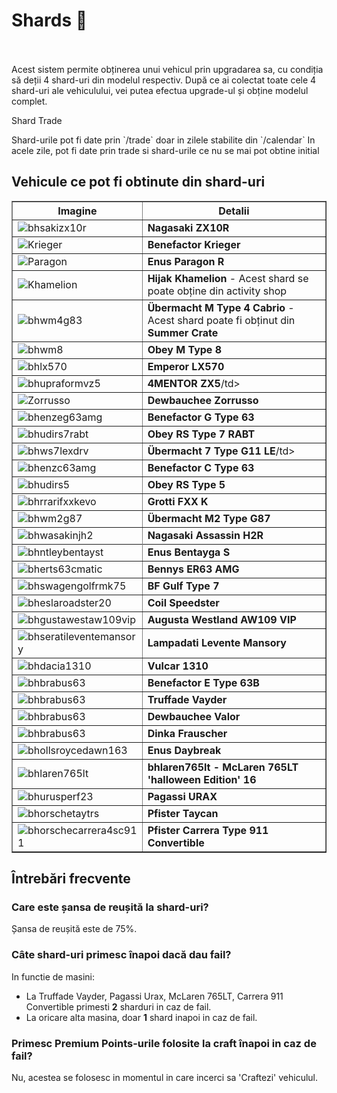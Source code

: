 # Shards 🦈
<br><br>
Acest sistem permite obținerea unui vehicul prin upgradarea sa, cu condiția să deții 4 shard-uri din modelul respectiv.
După ce ai colectat toate cele 4 shard-uri ale vehiculului, vei putea efectua upgrade-ul și obține modelul complet.

<div class="danger-container">
    <p class="title">Shard Trade</p>
    <p class="description">Shard-urile pot fi date prin `/trade` doar in zilele stabilite din `/calendar`
In acele zile, pot fi date prin trade si shard-urile ce nu se mai pot obtine initial
    </p>
</div>

## Vehicule ce pot fi obtinute din shard-uri

<table border="1">
    <tr>
        <th>Imagine</th>
        <th>Detalii</th>
    </tr>
    <tr>
        <td><img src="https://i.imgur.com/Gq9aT9x.png" alt="bhsakizx10r"></td>
        <td><strong>Nagasaki ZX10R</strong> </td>
    </tr>
    <tr>
        <td><img src="https://i.imgur.com/TV1z4gL.png" alt="Krieger"></td>
        <td><strong>Benefactor Krieger</strong> </td>
    </tr>
    <tr>
        <td><img src="https://i.imgur.com/HrkjbWQ.png" alt="Paragon"></td>
        <td><strong>Enus Paragon R</strong></td>
    </tr>
    <tr>
        <td><img src="https://i.imgur.com/1YV7kEY.png" alt="Khamelion"></td>
        <td><strong>Hijak Khamelion</strong> - Acest shard se poate obține din activity shop</td>
    </tr>
    <tr>
        <td><img src="https://i.imgur.com/IxE8Q98.png" alt="bhwm4g83"></td>
        <td><strong>Übermacht M Type 4 Cabrio</strong> - Acest shard poate fi obținut din <strong>Summer Crate</strong></td>
    </tr>
    <tr>
        <td><img src="https://i.imgur.com/BXKUKnL.png" alt="bhwm8"></td>
        <td><strong>Obey M Type 8</strong> </td>
    </tr>
    <tr>
        <td><img src="https://i.imgur.com/k6U8WFD.png" alt="bhlx570"></td>
        <td><strong>Emperor LX570</strong> </td>
    </tr>
    <tr>
        <td><img src="https://i.imgur.com/Kw72ZW5.png" alt="bhupraformvz5"></td>
        <td><strong>4MENTOR ZX5</strong>/td>
    </tr>
    <tr>
        <td><img src="https://i.imgur.com/1TPBpJk.png" alt="Zorrusso"></td>
        <td><strong>Dewbauchee Zorrusso</strong></td>
    </tr>
    <tr>
        <td><img src="https://i.imgur.com/iQnK8fd.png" alt="bhenzeg63amg"></td>
        <td><strong>Benefactor G Type 63</strong></td>
    </tr>
    <tr>
        <td><img src="https://i.imgur.com/kzYNsyN.png" alt="bhudirs7rabt"></td>
        <td><strong>Obey RS Type 7 RABT</strong></td>
    </tr>
    <tr>
        <td><img src="https://i.imgur.com/KkwUVLR.png" alt="bhws7lexdrv"></td>
        <td><strong>Übermacht 7 Type G11 LE</strong>/td>
    </tr>
    <tr>
        <td><img src="https://i.imgur.com/muHF2DF.png" alt="bhenzc63amg"></td>
        <td><strong>Benefactor C Type 63</strong></td>
    </tr>
    <tr>
        <td><img src="https://i.imgur.com/0lqobgF.png" alt="bhudirs5"></td>
        <td><strong>Obey RS Type 5</strong></td>
    </tr>
    <tr>
        <td><img src="https://i.imgur.com/FScpBGQ.png" alt="bhrrarifxxkevo"></td>
        <td><strong>Grotti FXX K</strong> </td>
    </tr>
    <tr>
        <td><img src="https://i.imgur.com/rsGqi9U.png" alt="bhwm2g87"></td>
        <td><strong>Übermacht M2 Type G87</strong></td>
    </tr>
    <tr>
        <td><img src="https://i.imgur.com/I8bwhyx.png" alt="bhwasakinjh2"></td>
        <td><strong>Nagasaki Assassin H2R</strong></td>
    </tr>
    <tr>
    <tr>
        <td><img src="https://i.imgur.com/i2fbhf1.png" alt="bhntleybentayst"></td>
        <td><strong>Enus Bentayga S</strong></td>
    </tr>
    <tr>
        <td><img src="https://i.imgur.com/nTI0ixc.png" alt="bherts63cmatic"></td>
        <td><strong>Bennys ER63 AMG</strong></td>
    </tr>
    <tr>
        <td><img src="https://i.imgur.com/T25df0r.png" alt="bhswagengolfrmk75"></td>
        <td><strong>BF Gulf Type 7</strong></td>
    </tr>
    <tr>
        <td><img src="https://i.imgur.com/uFYRpUa.png" alt="bheslaroadster20"></td>
        <td><strong>Coil Speedster</strong></td>
    </tr>
    <tr>
        <td><img src="https://i.imgur.com/tWqTmMc.png" alt="bhgustawestaw109vip"></td>
        <td><strong>Augusta Westland AW109 VIP</strong></td>
    </tr>
    <tr>
        <td><img src="https://i.imgur.com/KaXEMxe.png" alt="bhseratileventemansory"></td>
        <td><strong>Lampadati Levente Mansory</strong></td>
    </tr>
    <tr>
        <td><img src="https://i.imgur.com/3dGLTBh.png" alt="bhdacia1310"></td>
        <td><strong>Vulcar 1310</strong></td>
    </tr>
    <tr>
        <td><img src="https://i.imgur.com/0Gao45q.png" alt="bhbrabus63"></td>
        <td><strong>Benefactor E Type 63B</strong></td>
    </tr>
    <tr>
        <td><img src="https://i.imgur.com/6MZQpY9.png" alt="bhbrabus63"></td>
        <td><strong>Truffade Vayder</strong></td>
    </tr>
    <tr>
        <td><img src="https://i.imgur.com/wAzaYah.png" alt="bhbrabus63"></td>
        <td><strong>Dewbauchee Valor</strong></td>
    </tr>
    <tr>
        <td><img src="https://i.imgur.com/BDrgc1K.png" alt="bhbrabus63"></td>
        <td><strong>Dinka Frauscher</strong></td>
    </tr>
    <tr>
        <td><img src="https://i.imgur.com/hDSVBT2.png" alt="bhollsroycedawn163"></td>
        <td><strong>Enus Daybreak</strong></td>
    </tr>
       <tr>
        <td><img src="https://i.imgur.com/aXaMj4x.png" alt="bhlaren765lt"></td>
        <td><strong>bhlaren765lt - McLaren 765LT 'halloween Edition'  16</strong></strong></td>
    </tr>
       <tr>
        <td><img src="https://i.imgur.com/TCBTZIU.png" alt="bhurusperf23"></td>
        <td><strong>Pagassi URAX</strong></td>
    </tr>
       <tr>
        <td><img src="https://i.imgur.com/ffrCRZG.png" alt="bhorschetaytrs"></td>
        <td><strong>Pfister Taycan</strong></td>
    </tr>
       <tr>
        <td><img src="https://i.imgur.com/plugiFv.png" alt="bhorschecarrera4sc911"></td>
        <td><strong>Pfister Carrera Type 911 Convertible</strong></td>
    </tr>
</table>

## Întrebări frecvente
### Care este șansa de reușită la shard-uri?
Șansa de reușită este de 75%.

### Câte shard-uri primesc înapoi dacă dau fail?
In functie de masini:
- La Truffade Vayder, Pagassi Urax, McLaren 765LT, Carrera 911 Convertible primesti **2** sharduri in caz de fail.
- La oricare alta masina, doar **1** shard inapoi in caz de fail.

### Primesc Premium Points-urile folosite la craft înapoi in caz de fail?
Nu, acestea se folosesc in momentul in care incerci sa 'Craftezi' vehiculul.

